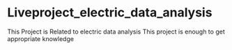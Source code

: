 # Liveproject_electric_data_analysis
This Project is Related to electric data analysis
This project is enough to get appropriate knowledge